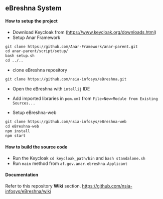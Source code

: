 ## eBreshna System

#### How to setup the project
- Download Keycloak from (https://www.keycloak.org/downloads.html)
- Setup Anar Framework
```xml
git clone https://github.com/Anar-Framework/anar-parent.git
cd anar-parent/script/setup/
bash setup.sh
cd ../..
```
- clone eBreshna repository

```xml
git clone https://github.com/nsia-infosys/eBreshna.git
```
- Open the eBreshna with `intellij` IDE
- Add imported libraries in `pom.xml` from `File>New>Module from Existing Sources...`

- Setup eBreshna-web
```xml
git clone https://github.com/nsia-infosys/eBreshna-web
cd eBreshna-web
npm install 
npm start
```

#### How to build the source code
- Run the Keycloak `cd keycloak_path/bin` and `bash standalone.sh`
- Run `main` method from `af.gov.anar.ebreshna.Applicant`



#### Documentation

Refer to this repository **Wiki** section.
https://github.com/nsia-infosys/eBreshna/wiki
